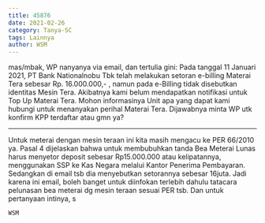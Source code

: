 ```yaml
---
title: 45876
date: 2021-02-26
category: Tanya-SC
tags: Lainnya
author: WSM
---
```


mas/mbak, WP nanyanya via email, dan tertulia gini: Pada tanggal 11 Januari 2021, PT Bank Nationalnobu Tbk telah melakukan setoran e-billing Materai Tera sebesar Rp. 16.000.000,- , namun pada e-Billing tidak disebutkan identitas Mesin Tera. Akibatnya kami belum mendapatkan notifikasi untuk Top Up Materai Tera. Mohon informasinya Unit apa yang dapat kami hubungi untuk menanyakan perihal Materai Tera. Dijawabnya minta WP utk konfirm KPP terdaftar atau gmn ya?

---

Untuk meterai dengan mesin teraan ini kita masih mengacu ke PER 66/2010 ya. Pasal 4 dijelaskan bahwa untuk membubuhkan tanda Bea Meterai Lunas harus menyetor deposit sebesar Rp15.000.000 atau kelipatannya, menggunakan SSP ke Kas Negara melalui Kantor Penerima Pembayaran. Sedangkan di email tsb dia menyebutkan setorannya sebesar 16juta. Jadi karena ini email, boleh banget untuk diinfokan terlebih dahulu tatacara pelunasan bea meterai dg mesin teraan sesuai PER tsb. Dan untuk pertanyaan intinya, s

`WSM`
